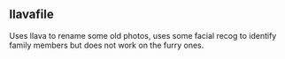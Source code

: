 ## llavafile

Uses llava to rename some old photos, uses some facial recog to identify family members but does not work on the furry ones. 
